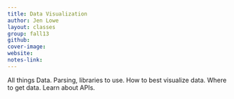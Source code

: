 ```yaml
---
title: Data Visualization
author: Jen Lowe
layout: classes
group: fall13
github:
cover-image:
website:
notes-link:
---
```

All things Data. Parsing, libraries to use. How to best visualize data. Where to get data. Learn about APIs.